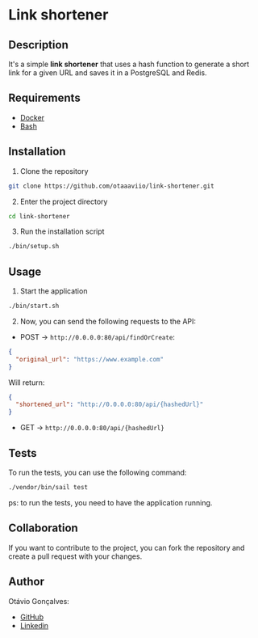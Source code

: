 # Link shortener

## Description
It's a simple **link shortener** that uses a hash function to generate a short link for a given URL and saves it in a PostgreSQL and Redis.

## Requirements

- [Docker](https://docs.docker.com/get-docker/)
- [Bash](https://www.gnu.org/software/bash/)

## Installation

1. Clone the repository
```bash
git clone https://github.com/otaaaviio/link-shortener.git
```

2. Enter the project directory
```bash
cd link-shortener
```

3. Run the installation script
```bash
./bin/setup.sh
```

## Usage

1. Start the application
```bash
./bin/start.sh
```

2. Now, you can send the following requests to the API:

 - POST -> `http://0.0.0.0:80/api/findOrCreate`:
```json
{
  "original_url": "https://www.example.com"
}
```

Will return:

```json
{
  "shortened_url": "http://0.0.0.0:80/api/{hashedUrl}"
}
```
  
 - GET -> `http://0.0.0.0:80/api/{hashedUrl}`


## Tests

To run the tests, you can use the following command:

```bash
./vendor/bin/sail test
```

ps: to run the tests, you need to have the application running.

## Collaboration

If you want to contribute to the project, you can fork the repository and create a pull request with your changes.

## Author

Otávio Gonçalves:
 - [GitHub](https://github.com/otaaaviio)
 - [Linkedin](https://www.linkedin.com/in/otaaaviio/)
